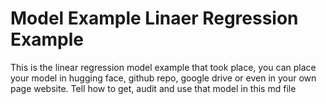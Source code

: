 # Model Example Linaer Regression Example

This is the linear regression model example that took place, you can place your model in hugging face, github repo, google drive or even in your own page website.  Tell how to get, audit and use that model in this md file
